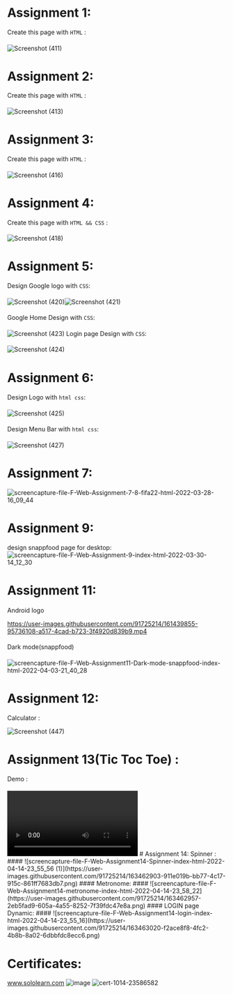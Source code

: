 # Assignment 1:
Create this page with ```HTML``` :
####
![Screenshot (411)](https://user-images.githubusercontent.com/91725214/158477868-4dc56527-11cb-40b4-a4a0-3be290a73cc6.png)
# Assignment 2:
Create this page with ```HTML``` :
#### 
![Screenshot (413)](https://user-images.githubusercontent.com/91725214/158575247-2733671e-c677-45fd-b6ff-c9462698dfc4.png)
# Assignment 3:
Create this page with ```HTML``` :
####
![Screenshot (416)](https://user-images.githubusercontent.com/91725214/159122465-584f0155-ef03-4c9c-9710-a0231987143d.png)
# Assignment 4:
Create this page with ```HTML && CSS``` :
####

![Screenshot (418)](https://user-images.githubusercontent.com/91725214/159161934-5d8d3fe1-e94d-4f7c-9d40-ad84f700de56.png)
# Assignment 5:
Design Google logo with ```CSS```:
####
![Screenshot (420)](https://user-images.githubusercontent.com/91725214/159299412-b67dda75-8557-4590-a136-3e1d9076d195.png)![Screenshot (421)](https://user-images.githubusercontent.com/91725214/159299433-e2b3b89e-e3d4-4f3e-a725-5287923653fa.png)
####
Google Home Design with ```CSS```:
####
![Screenshot (423)](https://user-images.githubusercontent.com/91725214/159299722-efd2a0dc-0bfd-4f76-a9a9-72050b337a66.png)
Login page Design with ```CSS```:
####
![Screenshot (424)](https://user-images.githubusercontent.com/91725214/159351664-63e65623-1aee-4400-b3bd-f73d7d986aac.png)
# Assignment 6:
####
Design Logo with ```html css```:
####
![Screenshot (425)](https://user-images.githubusercontent.com/91725214/159526044-30a0184c-650f-474b-9689-25b9112680cd.png)
####
Design Menu Bar with ```html css```:
####
![Screenshot (427)](https://user-images.githubusercontent.com/91725214/159553473-c2dbb9c0-0fd0-401d-a680-fc068572049c.png)
# Assignment 7:

![screencapture-file-F-Web-Assignment-7-8-fifa22-html-2022-03-28-16_09_44](https://user-images.githubusercontent.com/91725214/160391119-3eae7077-55cf-4c44-a4d5-4e3d370b2299.png)

# Assignment 9:
design snappfood page for desktop:
![screencapture-file-F-Web-Assignment-9-index-html-2022-03-30-14_12_30](https://user-images.githubusercontent.com/91725214/160803700-b555b16d-c8c7-42e7-b4ff-2cafdb5f22ee.png)
# Assignment 11:
#### 
Android logo


https://user-images.githubusercontent.com/91725214/161439855-95736108-a517-4cad-b723-3f4920d839b9.mp4
####
#### 
Dark mode(snappfood)
####
![screencapture-file-F-Web-Assignment11-Dark-mode-snappfood-index-html-2022-04-03-21_40_28](https://user-images.githubusercontent.com/91725214/161439873-bbf97720-a09d-43f0-8356-4d8835dfd097.png)
# Assignment 12:
Calculator :

![Screenshot (447)](https://user-images.githubusercontent.com/91725214/161685199-08c5ea50-99fd-4229-a30e-bc65c27796de.png)
# Assignment 13(Tic Toc Toe) :
Demo :
####


<video  src="https://user-images.githubusercontent.com/91725214/162521347-b882a15a-0f16-425b-84fd-ae18e783591d.mp4" controls autoplay>
  
 
</video>
# Assignment 14:
Spinner :
####
![screencapture-file-F-Web-Assignment14-Spinner-index-html-2022-04-14-23_55_56 (1)](https://user-images.githubusercontent.com/91725214/163462903-911e019b-bb77-4c17-915c-861ff7683db7.png)
####
Metronome:
####
![screencapture-file-F-Web-Assignment14-metronome-index-html-2022-04-14-23_58_22](https://user-images.githubusercontent.com/91725214/163462957-2eb5fad9-605a-4a55-8252-7f39fdc47e8a.png)
####
LOGIN page Dynamic:
####
![screencapture-file-F-Web-Assignment14-login-index-html-2022-04-14-23_55_16](https://user-images.githubusercontent.com/91725214/163463020-f2ace8f8-4fc2-4b8b-8a02-6dbbfdc8ecc6.png)

# Certificates:
<a href="https://www.sololearn.com">www.sololearn.com </a>
![image](https://user-images.githubusercontent.com/91725214/162985154-bdbe519e-5052-4e75-a188-085c16e6770c.png)
![cert-1014-23586582](https://user-images.githubusercontent.com/91725214/159041140-e9fd612b-116e-4200-9589-29fde43b6594.jpg)

